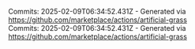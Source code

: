 Commits: 2025-02-09T06:34:52.431Z - Generated via https://github.com/marketplace/actions/artificial-grass
<br>
Commits: 2025-02-09T06:34:52.431Z - Generated via https://github.com/marketplace/actions/artificial-grass
<br>
